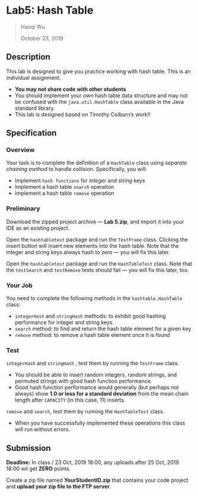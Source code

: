 # Lab5: Hash Table

> Haoqi Wu
>
> October 23, 2019



## Description

This lab is designed to give you practice working with hash table. This is an individual assignment.

- **You may not share code with other students**
- You should implement your own hash table data structure and may not be confused with the `java.util.HashTable` class available in the Java standard library.
- This lab is designed based on Timothy Colburn’s work!!



## Specification

### Overview

Your task is to complete the definition of a `HashTable` class using *separate chaining method* to handle collision. Specifically, you will:

- Implement `hash functions` for *integer* and *string* keys
- Implement a hash table `search` operation
- Implement a hash table `remove` operation



### Preliminary

Download the zipped project archive — **Lab 5.zip**, and import it into your IDE as an existing project.

Open the `hashtabletest` package and run the `TestFrame` class. Clicking the insert button will insert new elements into the hash table. Note that the integer and string keys always hash to zero — you will fix this later.

Open the `hashtabletest` package and run the `HashTableTest` class. Note that the `testSearch` and `testRemove` tests should fail — you will fix this later, too.



### Your Job

You need to complete the following methods in the `hashtable.HashTable` class:

- `integerHash` and `stringHash` methods: to exhibit good hashing performance for integer and string keys
- `search` method: to find and return the hash table element for a given key
- `remove` method: to remove a hash table element once it is found



### Test

 `integerHash` and `stringHash` , test them by running the `TestFrame` class.

- You should be able to insert random integers, random strings, and permuted strings with good hash function performance. 
- Good hash function performance would generally (but perhaps not always) show **1.0 or less for a standard deviation** from the mean chain length after `CAPACITY` (in this case, 11) inserts.

`remove`  and `search`, test them by running the `HashTableTest`  class.

- When you have successfully implemented these operations this class will run without errors.



## Submission

**Deadline:** In class / 23 Oct, 2019 18:00, any uploads after 25 Oct, 2019 18:00 wil get **ZERO** points.

Create a zip file named **YourStudentID.zip** that contains your code project and **upload your zip file to the FTP server**. 